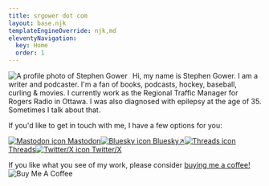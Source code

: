 ```yaml
---
title: srgower dot com 
layout: base.njk
templateEngineOverride: njk,md
eleventyNavigation:
  key: Home
  order: 1
---
```

<p>
<img class="profile" src="/images/profile-updated.jpg" alt="A profile photo of Stephen Gower" style="float: left; margin-right: 10px;">
Hi, my name is Stephen Gower. I am a writer and podcaster. I'm a fan of books, podcasts, hockey, baseball, curling & movies. I currently work as the Regional Traffic Manager for Rogers Radio in Ottawa. I was also diagnosed with epilepsy at the age of 35. Sometimes I talk about that.
</p>

If you'd like to get in touch with me, I have a few options for you: 

<p class="indent"><a class="contact" rel = "me" href="https://ottawa.place/@srgower" target="_blank"><img class="icon" src="/icons/mastodon.svg" alt="Mastodon icon" /> Mastodon</a><a class="contact" rel = 
"me" href="https://bsky.app/profile/srgower.com" target="_blank"><img class="icon" src="/icons/bluesky.svg" alt="Bluesky icon" /> Bluesky↗</a><a class="contact" href="https://www.threads.net/@srgower" target="_blank"><img class="icon" src="/icons/threads.svg" alt="Threads icon" /> Threads</a><a class="contact" href="https://twitter.com/stephen_g" target="_blank"><img class="icon" src="/icons/x.svg" alt="Twitter/X icon" /> Twitter/X</a></p>

If you like what you see of my work, please consider [buying me a coffee!](https://www.buymeacoffee.com/srgower) <img class="icon" src="/icons/buymeacoffee.svg" alt="Buy Me A Coffee"/>
